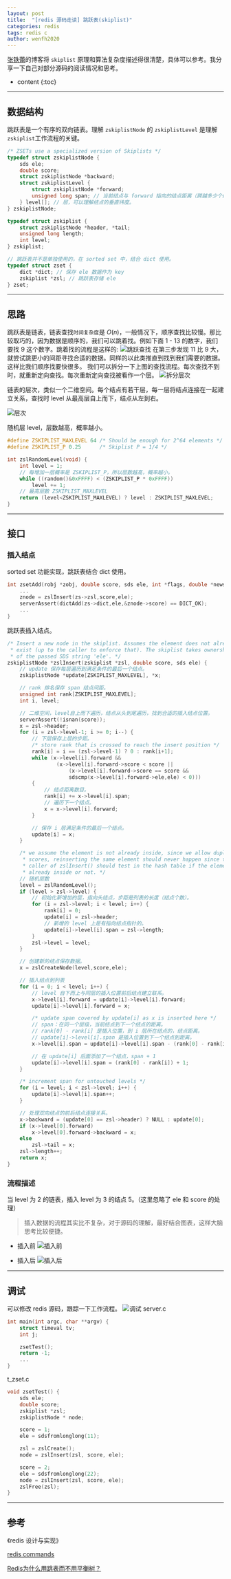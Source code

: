 ```yaml
---
layout: post
title:  "[redis 源码走读] 跳跃表(skiplist)"
categories: redis
tags: redis c
author: wenfh2020
---
```


[张铁蕾](http://zhangtielei.com/posts/blog-redis-skiplist.html)的博客将 `skiplist` 原理和算法复杂度描述得很清楚，具体可以参考。我分享一下自己对部分源码的阅读情况和思考。



* content
{:toc}

---

## 数据结构

跳跃表是一个有序的双向链表。理解 `zskiplistNode` 的 `zskiplistLevel` 是理解`zskiplist`工作流程的关键。

```c
/* ZSETs use a specialized version of Skiplists */
typedef struct zskiplistNode {
    sds ele;
    double score;
    struct zskiplistNode *backward;
    struct zskiplistLevel {
        struct zskiplistNode *forward;
        unsigned long span; // 当前结点与 forward 指向的结点距离（跨越多少个结点），排名中应用。
    } level[]; // 层，可以理解结点的垂直纬度。
} zskiplistNode;

typedef struct zskiplist {
    struct zskiplistNode *header, *tail;
    unsigned long length;
    int level;
} zskiplist;

// 跳跃表并不是单独使用的，在 sorted set 中，结合 dict 使用。
typedef struct zset {
    dict *dict; // 保存 ele 数据作为 key
    zskiplist *zsl; // 跳跃表存储 ele
} zset;
```

---

## 思路

跳跃表是链表，链表查找`时间复杂度`是 $O(n)$，一般情况下，顺序查找比较慢。那比较取巧的，因为数据是顺序的，我们可以跳着找。例如下面 1 - 13 的数字，我们要找 9 这个数字。跳着找的流程是这样的:
![跳跃查找](https://upload-images.jianshu.io/upload_images/4321487-01a90514228efcbe?imageMogr2/auto-orient/strip%7CimageView2/2/w/1240)
在第三步发现 11 比 9 大，就尝试跳更小的间距寻找合适的数据。同样的以此类推直到找到我们需要的数据。这样比我们顺序找要快很多。
我们可以拆分一下上图的查找流程。每次查找不到时，就重新定向查找。每次重新定向查找被看作一个层。
![拆分层次](https://upload-images.jianshu.io/upload_images/4321487-8333b1fbb0c0aaa7?imageMogr2/auto-orient/strip%7CimageView2/2/w/1240)

链表的层次，类似一个二维空间。每个结点有若干层，每一层将结点连接在一起建立关系，查找时 level 从最高层自上而下，结点从左到右。

![层次](https://upload-images.jianshu.io/upload_images/4321487-522a405317a9f836?imageMogr2/auto-orient/strip%7CimageView2/2/w/1240)


随机层 level，层数越高，概率越小。

```c
#define ZSKIPLIST_MAXLEVEL 64 /* Should be enough for 2^64 elements */
#define ZSKIPLIST_P 0.25      /* Skiplist P = 1/4 */

int zslRandomLevel(void) {
    int level = 1;
    // 每增加一层概率是 ZSKIPLIST_P，所以层数越高，概率越小。
    while ((random()&0xFFFF) < (ZSKIPLIST_P * 0xFFFF))
        level += 1;
    // 最高层数 ZSKIPLIST_MAXLEVEL
    return (level<ZSKIPLIST_MAXLEVEL) ? level : ZSKIPLIST_MAXLEVEL;
}
```

---

## 接口

### 插入结点

sorted set 功能实现，跳跃表结合 dict 使用。

```c
int zsetAdd(robj *zobj, double score, sds ele, int *flags, double *newscore) {
    ...
    znode = zslInsert(zs->zsl,score,ele);
    serverAssert(dictAdd(zs->dict,ele,&znode->score) == DICT_OK);
    ...
}
```

跳跃表插入结点。

```c
/* Insert a new node in the skiplist. Assumes the element does not already
 * exist (up to the caller to enforce that). The skiplist takes ownership
 * of the passed SDS string 'ele'. */
zskiplistNode *zslInsert(zskiplist *zsl, double score, sds ele) {
    // update 保存每层遍历到满足条件的最后一个结点。
    zskiplistNode *update[ZSKIPLIST_MAXLEVEL], *x;

    // rank 排名保存 span 结点间距。
    unsigned int rank[ZSKIPLIST_MAXLEVEL];
    int i, level;

    // 二维空间，level自上而下遍历，结点从头到尾遍历，找到合适的插入结点位置。
    serverAssert(!isnan(score));
    x = zsl->header;
    for (i = zsl->level-1; i >= 0; i--) {
        // 下层保存上层的步距。
        /* store rank that is crossed to reach the insert position */
        rank[i] = i == (zsl->level-1) ? 0 : rank[i+1];
        while (x->level[i].forward &&
                (x->level[i].forward->score < score ||
                    (x->level[i].forward->score == score &&
                    sdscmp(x->level[i].forward->ele,ele) < 0)))
        {
            // 结点距离数目。
            rank[i] += x->level[i].span;
            // 遍历下一个结点。
            x = x->level[i].forward;
        }

        // 保存 i 层满足条件的最后一个结点。
        update[i] = x;
    }

    /* we assume the element is not already inside, since we allow duplicated
     * scores, reinserting the same element should never happen since the
     * caller of zslInsert() should test in the hash table if the element is
     * already inside or not. */
    // 随机层数
    level = zslRandomLevel();
    if (level > zsl->level) {
        // 初始化新增加的层，指向头结点，步距是列表的长度（结点个数）。
        for (i = zsl->level; i < level; i++) {
            rank[i] = 0;
            update[i] = zsl->header;
            // 新增的 level 上是有指向结点指针的。
            update[i]->level[i].span = zsl->length;
        }
        zsl->level = level;
    }

    // 创建新的结点保存数据。
    x = zslCreateNode(level,score,ele);

    // 插入结点到列表
    for (i = 0; i < level; i++) {
        // level 自下而上与同层的插入位置前后结点建立联系。
        x->level[i].forward = update[i]->level[i].forward;
        update[i]->level[i].forward = x;

        /* update span covered by update[i] as x is inserted here */
        // span：在同一个层级，当前结点到下一个结点的距离。
        // rank[0] - rank[i] 是插入位置，到 i 层所在结点的，结点距离。
        // update[i]->level[i].span 是插入位置到下一个结点到距离。
        x->level[i].span = update[i]->level[i].span - (rank[0] - rank[i]);

        // 在 update[i] 后面添加了一个结点，span + 1
        update[i]->level[i].span = (rank[0] - rank[i]) + 1;
    }

    /* increment span for untouched levels */
    for (i = level; i < zsl->level; i++) {
        update[i]->level[i].span++;
    }

    // 处理双向结点的前后结点连接关系。
    x->backward = (update[0] == zsl->header) ? NULL : update[0];
    if (x->level[0].forward)
        x->level[0].forward->backward = x;
    else
        zsl->tail = x;
    zsl->length++;
    return x;
}
```

### 流程描述

当 level 为 2 的链表，插入 level 为 3 的结点 5。（这里忽略了 ele 和 score 的处理）
> 插入数据的流程其实比不复杂，对于源码的理解，最好结合图表，这样大脑思考比较便捷。

- 插入前
![插入前](https://upload-images.jianshu.io/upload_images/4321487-1c35bcb38a41f15c?imageMogr2/auto-orient/strip%7CimageView2/2/w/1240)

- 插入后
![插入后](https://upload-images.jianshu.io/upload_images/4321487-16fded662e512213?imageMogr2/auto-orient/strip%7CimageView2/2/w/1240)

---

## 调试

可以修改 redis 源码，跟踪一下工作流程。
![调试](https://upload-images.jianshu.io/upload_images/4321487-bd315f474f8a8fee?imageMogr2/auto-orient/strip%7CimageView2/2/w/1240)
server.c

```c
int main(int argc, char **argv) {
    struct timeval tv;
    int j;

    zsetTest();
    return -1;
    ...
}
```

t_zset.c

```c
void zsetTest() {
    sds ele;
    double score;
    zskiplist *zsl;
    zskiplistNode * node;

    score = 1;
    ele = sdsfromlonglong(11);

    zsl = zslCreate();
    node = zslInsert(zsl, score, ele);

    score = 2;
    ele = sdsfromlonglong(22);
    node = zslInsert(zsl, score, ele);
    zslFree(zsl);
}
```

---

## 参考

《redis 设计与实现》

[redis commands](https://redis.io/commands/zadd)

[Redis为什么用跳表而不用平衡树？](https://mp.weixin.qq.com/s/rXIVIW7RM56xwMaQtKnmqA)
